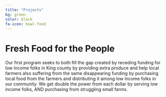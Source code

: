 ```yaml
---
title: "Projects"
bg: green
color: black
fa-icon: bowl-food
---
```


# Fresh Food for the People

Our first program seeks to both fill the gap created by receding
funding for low income folks in King county by providing extra produce
and help local farmers also suffering from the same disappearing
funding by purchasing local food from the farmers and distributing it
among low income folks in our community.  We get double the power from
each dollar by serving low income folks, AND purchasing from
struggling small farms.
